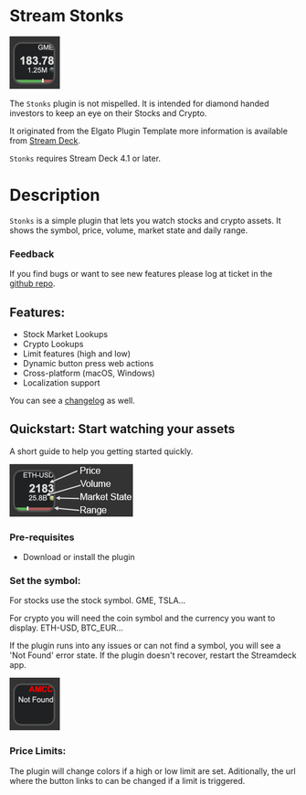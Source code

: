 
# Stream Stonks

![Hero Imahge](images/Closed.png)

The `Stonks` plugin is not mispelled. It is intended for diamond handed investors to keep an eye on their Stocks and Crypto. 

It originated from the Elgato Plugin Template more information is available from [Stream Deck](https://developer.elgato.com/documentation/stream-deck/).

`Stonks` requires Stream Deck 4.1 or later.

# Description

`Stonks` is a simple plugin that lets you watch stocks and crypto assets. It shows the symbol, price, volume, market state and daily range. 

### Feedback
If you find bugs or want to see new features please log at ticket in the [github repo](https://github.com/Phando/Streamdeck-Stonks/issues).


## Features:

- Stock Market Lookups
- Crypto Lookups
- Limit features (high and low)
- Dynamic button press web actions
- Cross-platform (macOS, Windows)
- Localization support

You can see a [changelog](Changelog.md) as well.

## Quickstart: Start watching your assets

A short guide to help you getting started quickly.

![Labels](images/Layout.png)

### Pre-requisites

- Download or install the plugin

### Set the symbol:

For stocks use the stock symbol. GME, TSLA... 

For crypto you will need the coin symbol and the currency you want to display. ETH-USD, BTC_EUR...

If the plugin runs into any issues or can not find a symbol, you will see a 'Not Found' error state. If the plugin doesn't recover, restart the Streamdeck app.

![Error](images/Error.png)

### Price Limits:

The plugin will change colors if a high or low limit are set. Aditionally, the url where the button links to can be changed if a limit is triggered.